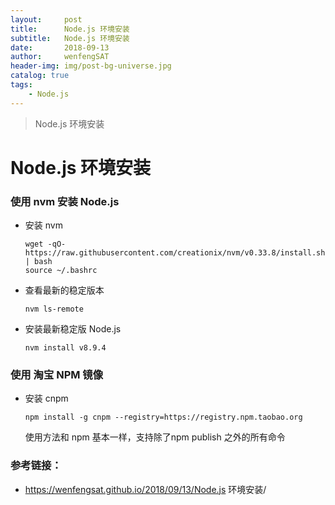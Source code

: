 ```yaml
---
layout:     post
title:      Node.js 环境安装
subtitle:   Node.js 环境安装
date:       2018-09-13
author:     wenfengSAT
header-img: img/post-bg-universe.jpg
catalog: true
tags:
    - Node.js
---
```


>Node.js 环境安装


# Node.js 环境安装

### 使用 nvm 安装 Node.js
+ 安装 nvm
	```
    wget -qO- https://raw.githubusercontent.com/creationix/nvm/v0.33.8/install.sh | bash
    source ~/.bashrc
    ```
    
+ 查看最新的稳定版本
	```
    nvm ls-remote
	```
+ 安装最新稳定版 Node.js
    ```
    nvm install v8.9.4
    ```
### 使用 淘宝 NPM 镜像
+ 安装 cnpm 
	```
    npm install -g cnpm --registry=https://registry.npm.taobao.org
    ```
    使用方法和 npm 基本一样，支持除了npm publish 之外的所有命令


### 参考链接：
+ https://wenfengsat.github.io/2018/09/13/Node.js 环境安装/














